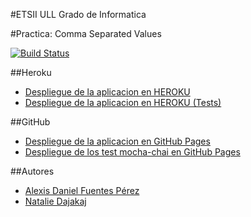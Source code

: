 #ETSII ULL Grado de Informatica

#Practica: Comma Separated Values  

[![Build Status](https://travis-ci.org/alu0100816761/localstorage-jquery-underscore-express-sass-heroku-nataliealexis.svg?branch=master)](https://travis-ci.org/alu0100816761/localstorage-jquery-underscore-express-sass-heroku-nataliealexis)

##Heroku
* [Despliegue de la aplicacion en HEROKU](https://cvs-alexisnatalie.herokuapp.com/)
* [Despliegue de la aplicacion en HEROKU (Tests)](https://cvs-alexisnatalie.herokuapp.com/test.html)

##GitHub
* [Despliegue de la aplicacion en GitHub Pages](http://ull-esit-gradoii-pl.github.io/localstorage-jquery-underscore-express-sass-heroku-nataliealexis/)
* [Despliegue de los test mocha-chai en GitHub Pages](http://ull-esit-gradoii-pl.github.io/localstorage-jquery-underscore-express-sass-heroku-nataliealexis/test)

##Autores
* [Alexis Daniel Fuentes Pérez](http://alu0100816761.github.io)
* [Natalie Dajakaj](http://alu0100818369.github.io)
